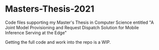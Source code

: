 # Masters-Thesis-2021
Code files supporting my Master's Thesis in Computer Science entitled "A Joint Model Provisioning and Request Dispatch Solution for Mobile Inference Serving at the Edge"

Getting the full code and work into the repo is a WIP.
